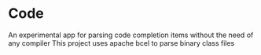 # Code
An experimental app for parsing code completion items without the need of any compiler
This project uses apache bcel to parse binary class files

